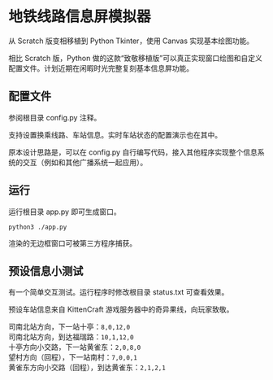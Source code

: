 # 地铁线路信息屏模拟器

从 Scratch 版变相移植到 Python Tkinter，使用 Canvas 实现基本绘图功能。

相比 Scratch 版，Python 做的这款“致敬移植版”可以真正实现窗口绘图和自定义配置文件。计划近期在闲暇时光完整复刻基本信息屏功能。

## 配置文件

参阅根目录 config.py 注释。

支持设置换乘线路、车站信息。实时车站状态的配置演示也在其中。

原本设计思路是，可以在 config.py 自行编写代码，接入其他程序实现整个信息系统的交互（例如和其他广播系统一起应用）。

## 运行

运行根目录 app.py 即可生成窗口。

```
python3 ./app.py
```

渲染的无边框窗口可被第三方程序捕获。

## 预设信息小测试

有一个简单交互测试。运行程序时修改根目录 status.txt 可查看效果。

预设车站信息来自 KittenCraft 游戏服务器中的奇异果线，向玩家致敬。

司南北站方向，下一站十亭：`8,0,12,0`  
司南北站方向，到达福瑞路：`10,1,12,0`  
十亭方向小交路，下一站黄雀东：`2,0,8,0`  
望村方向（回程），下一站南村：`7,0,0,1`  
黄雀东方向小交路（回程），到达黄雀东：`2,1,2,1`